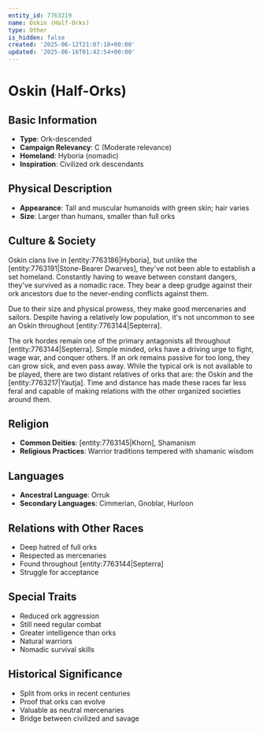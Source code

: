 ```yaml
---
entity_id: 7763219
name: Oskin (Half-Orks)
type: Other
is_hidden: false
created: '2025-06-12T21:07:18+00:00'
updated: '2025-06-16T01:42:54+00:00'
---
```


# Oskin (Half-Orks)

## Basic Information

- **Type**: Ork-descended
- **Campaign Relevancy**: C (Moderate relevance)
- **Homeland**: Hyboria (nomadic)
- **Inspiration**: Civilized ork descendants

## Physical Description

- **Appearance**: Tall and muscular humanoids with green skin; hair varies
- **Size**: Larger than humans, smaller than full orks

## Culture & Society

Oskin clans live in [entity:7763186|Hyboria], but unlike the [entity:7763191|Stone-Bearer Dwarves], they've not been able to establish a set homeland. Constantly having to weave between constant dangers, they've survived as a nomadic race. They bear a deep grudge against their ork ancestors due to the never-ending conflicts against them.

Due to their size and physical prowess, they make good mercenaries and sailors. Despite having a relatively low population, it's not uncommon to see an Oskin throughout [entity:7763144|Septerra].

The ork hordes remain one of the primary antagonists all throughout [entity:7763144|Septerra]. Simple minded, orks have a driving urge to fight, wage war, and conquer others. If an ork remains passive for too long, they can grow sick, and even pass away. While the typical ork is not available to be played, there are two distant relatives of orks that are: the Oskin and the [entity:7763217|Yautja]. Time and distance has made these races far less feral and capable of making relations with the other organized societies around them.

## Religion

- **Common Deities**: [entity:7763145|Khorn], Shamanism
- **Religious Practices**: Warrior traditions tempered with shamanic wisdom

## Languages

- **Ancestral Language**: Orruk
- **Secondary Languages**: Cimmerian, Gnoblar, Hurloon

## Relations with Other Races

- Deep hatred of full orks
- Respected as mercenaries
- Found throughout [entity:7763144|Septerra]
- Struggle for acceptance

## Special Traits

- Reduced ork aggression
- Still need regular combat
- Greater intelligence than orks
- Natural warriors
- Nomadic survival skills

## Historical Significance

- Split from orks in recent centuries
- Proof that orks can evolve
- Valuable as neutral mercenaries
- Bridge between civilized and savage